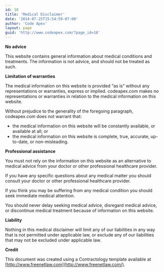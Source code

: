 ```yaml
---
id: 18
title: 'Medical Disclaimer'
date: '2014-07-25T15:54:59-07:00'
author: 'Code Apex'
layout: page
guid: 'http://www.codeapex.com/?page_id=18'
---
```


**No advice**

This website contains general information about medical conditions and treatments. The information is not advice, and should not be treated as such.

**Limitation of warranties**

The medical information on this website is provided “as is” without any representations or warranties, express or implied. codeapex.com makes no representations or warranties in relation to the medical information on this website.

Without prejudice to the generality of the foregoing paragraph, codeapex.com does not warrant that:

- the medical information on this website will be constantly available, or available at all; or
- the medical information on this website is complete, true, accurate, up-to-date, or non-misleading.

**Professional assistance**

You must not rely on the information on this website as an alternative to medical advice from your doctor or other professional healthcare provider.

If you have any specific questions about any medical matter you should consult your doctor or other professional healthcare provider.

If you think you may be suffering from any medical condition you should seek immediate medical attention.

You should never delay seeking medical advice, disregard medical advice, or discontinue medical treatment because of information on this website.

**Liability**

Nothing in this medical disclaimer will limit any of our liabilities in any way that is not permitted under applicable law, or exclude any of our liabilities that may not be excluded under applicable law.

**Credit**

This document was created using a Contractology template available at [http://www.freenetlaw.com](http://www.freenetlaw.com/).